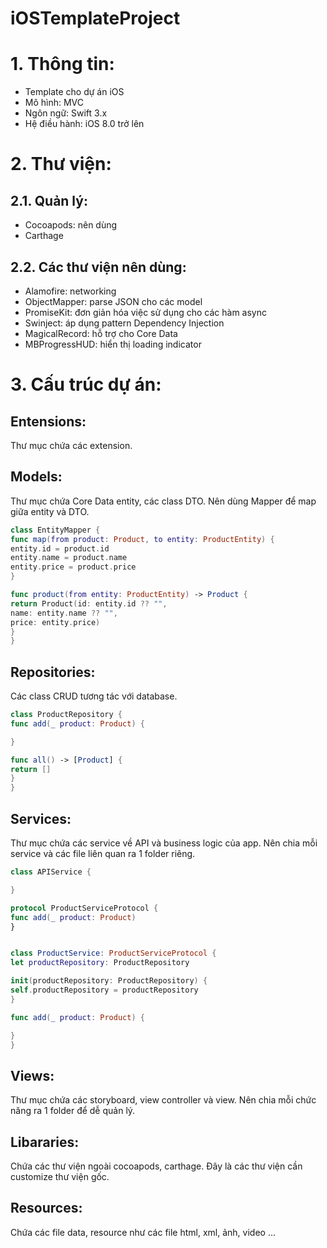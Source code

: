 # iOSTemplateProject

# 1. Thông tin:

- Template cho dự án iOS
- Mô hình: MVC
- Ngôn ngữ: Swift 3.x
- Hệ điều hành: iOS 8.0 trở lên

# 2. Thư viện:

## 2.1. Quản lý:

- Cocoapods: nên dùng
- Carthage

## 2.2. Các thư viện nên dùng:

- Alamofire: networking
- ObjectMapper: parse JSON cho các model
- PromiseKit: đơn giản hóa việc sử dụng cho các hàm async
- Swinject: áp dụng pattern Dependency Injection
- MagicalRecord: hỗ trợ cho Core Data
- MBProgressHUD: hiển thị loading indicator

# 3. Cấu trúc dự án:

## Entensions:

Thư mục chứa các extension.

## Models:

Thư mục chứa Core Data entity, các class DTO. Nên dùng Mapper để map giữa entity và DTO.

```swift
class EntityMapper {
func map(from product: Product, to entity: ProductEntity) {
entity.id = product.id
entity.name = product.name
entity.price = product.price
}

func product(from entity: ProductEntity) -> Product {
return Product(id: entity.id ?? "",
name: entity.name ?? "",
price: entity.price)
}
}
```

## Repositories:

Các class CRUD tương tác với database.

```swift
class ProductRepository {
func add(_ product: Product) {

}

func all() -> [Product] {
return []
}
}
```

## Services:

Thư mục chứa các service về API và business logic của app. Nên chia mỗi service và các file liên quan ra 1 folder riêng. 

```swift
class APIService {

}
```

```swift
protocol ProductServiceProtocol {
func add(_ product: Product)
}


class ProductService: ProductServiceProtocol {
let productRepository: ProductRepository

init(productRepository: ProductRepository) {
self.productRepository = productRepository
}

func add(_ product: Product) {

}
}
```

## Views:

Thư mục chứa các storyboard, view controller và view. Nên chia mỗi chức năng ra 1 folder để dễ quản lý.

## Libararies:

Chứa các thư viện ngoài cocoapods, carthage. Đây là các thư viện cần customize thư viện gốc.

## Resources:

Chứa các file data, resource như các file html, xml, ảnh, video ...

